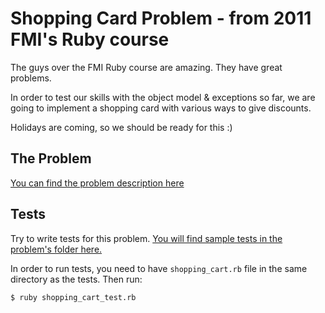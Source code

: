 # Shopping Card Problem - from 2011 FMI's Ruby course

The guys over the FMI Ruby course are amazing. They have great problems.

In order to test our skills with the object model & exceptions so far, we are going to implement a shopping card with various ways to give discounts.

Holidays are coming, so we should be ready for this :)

## The Problem

[You can find the problem description here](http://2011.fmi.ruby.bg/tasks/3)

## Tests

Try to write tests for this problem. [You will find sample tests in the problem's folder here.](shopping_cart_test.rb)

In order to run tests, you need to have `shopping_cart.rb` file in the same directory as the tests. Then run:

```
$ ruby shopping_cart_test.rb
```
